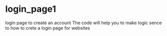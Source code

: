 # login_page1
login page to create an account
The code will help you to make logic sence to how to crete a login page for websites
